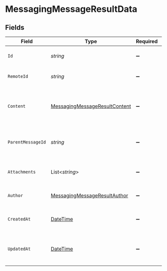 # MessagingMessageResultData


## Fields

| Field                                                                                     | Type                                                                                      | Required                                                                                  | Description                                                                               | Example                                                                                   |
| ----------------------------------------------------------------------------------------- | ----------------------------------------------------------------------------------------- | ----------------------------------------------------------------------------------------- | ----------------------------------------------------------------------------------------- | ----------------------------------------------------------------------------------------- |
| `Id`                                                                                      | *string*                                                                                  | :heavy_minus_sign:                                                                        | Unique identifier                                                                         | 8187e5da-dc77-475e-9949-af0f1fa4e4e3                                                      |
| `RemoteId`                                                                                | *string*                                                                                  | :heavy_minus_sign:                                                                        | Provider's unique identifier                                                              | 8187e5da-dc77-475e-9949-af0f1fa4e4e3                                                      |
| `Content`                                                                                 | [MessagingMessageResultContent](../../Models/Components/MessagingMessageResultContent.md) | :heavy_minus_sign:                                                                        | Content of the message                                                                    | {<br/>"html": "\u003cp\u003eHello world\u003c/p\u003e",<br/>"plain": "Hello world"<br/>}  |
| `ParentMessageId`                                                                         | *string*                                                                                  | :heavy_minus_sign:                                                                        | ID of the parent message if this is a reply                                               | 8187e5da-dc77-475e-9949-af0f1fa4e4e3                                                      |
| `Attachments`                                                                             | List<*string*>                                                                            | :heavy_minus_sign:                                                                        | List of attachments in the message                                                        |                                                                                           |
| `Author`                                                                                  | [MessagingMessageResultAuthor](../../Models/Components/MessagingMessageResultAuthor.md)   | :heavy_minus_sign:                                                                        | Author of the message                                                                     |                                                                                           |
| `CreatedAt`                                                                               | [DateTime](https://learn.microsoft.com/en-us/dotnet/api/system.datetime?view=net-5.0)     | :heavy_minus_sign:                                                                        | Timestamp when the message was created                                                    | 2024-03-20T10:00:00Z                                                                      |
| `UpdatedAt`                                                                               | [DateTime](https://learn.microsoft.com/en-us/dotnet/api/system.datetime?view=net-5.0)     | :heavy_minus_sign:                                                                        | Timestamp when the message was last updated                                               | 2024-03-20T10:00:00Z                                                                      |
